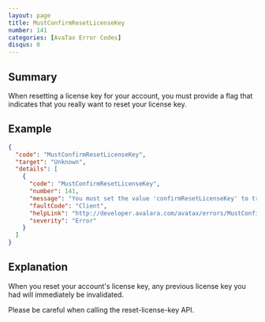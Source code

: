 ```yaml
---
layout: page
title: MustConfirmResetLicenseKey
number: 141
categories: [AvaTax Error Codes]
disqus: 0
---
```


## Summary

When resetting a license key for your account, you must provide a flag that indicates that you really want to reset your license key.

## Example

```json
{
  "code": "MustConfirmResetLicenseKey",
  "target": "Unknown",
  "details": [
    {
      "code": "MustConfirmResetLicenseKey",
      "number": 141,
      "message": "You must set the value 'confirmResetLicenseKey' to true in order to reset your license key.  After you reset your license key, all tax calls using the old license key will fail.",
      "faultCode": "Client",
      "helpLink": "http://developer.avalara.com/avatax/errors/MustConfirmResetLicenseKey",
      "severity": "Error"
    }
  ]
}
```

## Explanation

When you reset your account's license key, any previous license key you had will immediately be invalidated.

Please be careful when calling the reset-license-key API.

